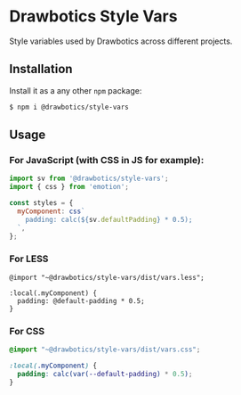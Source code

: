 # Drawbotics Style Vars

Style variables used by Drawbotics across different projects.


## Installation

Install it as a any other `npm` package:

```bash
$ npm i @drawbotics/style-vars
```

## Usage

### For JavaScript (with CSS in JS for example):

```javascript
import sv from '@drawbotics/style-vars';
import { css } from 'emotion';

const styles = {
  myComponent: css`
    padding: calc(${sv.defaultPadding} * 0.5);
  `,
};
```

### For LESS

```less
@import "~@drawbotics/style-vars/dist/vars.less";

:local(.myComponent) {
  padding: @default-padding * 0.5;
}
```

### For CSS

```css
@import "~@drawbotics/style-vars/dist/vars.css";

:local(.myComponent) {
  padding: calc(var(--default-padding) * 0.5);
}
```

